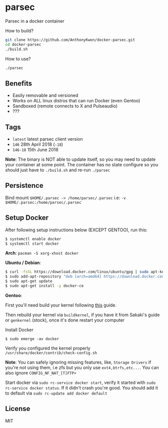 # parsec

Parsec in a docker container 


How to build?
```bash
git clone https://github.com/AnthonyKwon/docker-parsec.git
cd docker-parsec
./build.sh
```

How to use?
```bash
./parsec
```

## Benefits

* Easily removable and versioned
* Works on ALL linux distros that can run Docker (even Gentoo)
* Sandboxed (remote connects to X and Pulseaudio)
* ???

## Tags

* `latest` latest parsec client version
* `146` 28th April 2018 (`-18`)
* `146-18` 15th June 2018

**Note**: The binary is NOT able to update itself, so you may need to update
your container at some point. The container has no state configure so you should
just have to `./build.sh` and re-run `./parsec`

## Persistence

Bind mount `$HOME/.parsec -> /home/parsec/.parsec` i.e: `-v $HOME/.parsec:/home/parsec/.parsec`

## Setup Docker

After following setup instructions below (EXCEPT GENTOO), run this:

```bash
$ systemctl enable docker
$ systemctl start docker
```

**Arch**: `pacman -S xorg-xhost docker`

**Ubuntu / Debian**:

```bash
$ curl -fsSL https://download.docker.com/linux/ubuntu/gpg | sudo apt-key add -
$ sudo add-apt-repository "deb [arch=amd64] https://download.docker.com/linux/ubuntu $(lsb_release -cs) stable"
$ sudo apt-get update
$ sudo apt-get install -y docker-ce
```

**Gentoo**:

First you'll need build your kernel following [this](https://wiki.gentoo.org/wiki/Docker) guide.

Then rebuild your kernel via `buildkernel`, if you have it from Sakaki's guide or `genkernel` (stock), once it's
done restart your computer

Install Docker

```
$ sudo emerge -av docker
```

Verify you configured the kernel properly `/usr/share/docker/contrib/check-config.sh`

**Note**: You can safely ignoring missing features, like, `Storage Drivers` if you're not using them,
i.e zfs but you only use `ext4,btrfs,etc...`. You can also ignore `CONFIG_NF_NAT_[T]FTP+`

Start docker via `sudo rc-service docker start`, verify it started with `sudo rc-service docker status`.
If it didn't crash you're good. You should add it to default via `sudo rc-update add docker default`

## License 

MIT